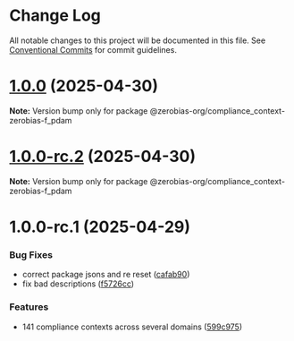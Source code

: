 # Change Log

All notable changes to this project will be documented in this file.
See [Conventional Commits](https://conventionalcommits.org) for commit guidelines.

# [1.0.0](https://github.com/zerobias-org/compliance_context/compare/@zerobias-org/compliance_context-zerobias-f_pdam@1.0.0-rc.2...@zerobias-org/compliance_context-zerobias-f_pdam@1.0.0) (2025-04-30)

**Note:** Version bump only for package @zerobias-org/compliance_context-zerobias-f_pdam





# [1.0.0-rc.2](https://github.com/zerobias-org/compliance_context/compare/@zerobias-org/compliance_context-zerobias-f_pdam@1.0.0-rc.1...@zerobias-org/compliance_context-zerobias-f_pdam@1.0.0-rc.2) (2025-04-30)

**Note:** Version bump only for package @zerobias-org/compliance_context-zerobias-f_pdam





# 1.0.0-rc.1 (2025-04-29)


### Bug Fixes

* correct package jsons and re reset ([cafab90](https://github.com/zerobias-org/compliance_context/commit/cafab90b3771e45ffeefa4ea2dca415266baa99f))
* fix bad descriptions ([f5726cc](https://github.com/zerobias-org/compliance_context/commit/f5726cc749df176f6d8e37f3d2ed07b1302f60e5))


### Features

* 141 compliance contexts across several domains ([599c975](https://github.com/zerobias-org/compliance_context/commit/599c975fcf3da5bbfffe4113c7f5f793e5231e68))
